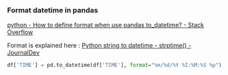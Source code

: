 ###  Format datetime in pandas


[python - How to define format when use pandas to_datetime? - Stack Overflow](https://stackoverflow.com/questions/36848514/how-to-define-format-when-use-pandas-to-datetime)


 Format is explained here : [Python string to datetime - strptime() - JournalDev](https://www.journaldev.com/23365/python-string-to-datetime-strptime)

```python
df['TIME'] = pd.to_datetime(df['TIME'], format="%m/%d/%Y %I:%M:%S %p")

```

